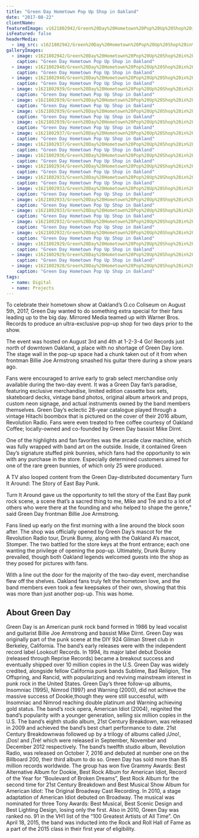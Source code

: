 ```yaml
---
title: "Green Day Hometown Pop Up Shop in Oakland"
date: "2017-08-22"
clientName: 
featuredImage: v1621802942/Green%20Day%20Hometown%20Pop%20Up%20Shop%20in%20Oakland/00-171_fymoue.jpg
isFeatured: false
headerMedia:
  - img_src: v1621802942/Green%20Day%20Hometown%20Pop%20Up%20Shop%20in%20Oakland/00-171_fymoue.jpg
galleryImages:
  - image: v1621802942/Green%20Day%20Hometown%20Pop%20Up%20Shop%20in%20Oakland/00-16_fkq5gb.jpg
    caption: "Green Day Hometown Pop Up Shop in Oakland"
  - image: v1621802940/Green%20Day%20Hometown%20Pop%20Up%20Shop%20in%20Oakland/00-10_thmpap.jpg
    caption: "Green Day Hometown Pop Up Shop in Oakland"
  - image: v1621802940/Green%20Day%20Hometown%20Pop%20Up%20Shop%20in%20Oakland/00-173_rfbvqc.jpg
    caption: "Green Day Hometown Pop Up Shop in Oakland"
  - image: v1621802939/Green%20Day%20Hometown%20Pop%20Up%20Shop%20in%20Oakland/00-107_ipcajw.jpg
    caption: "Green Day Hometown Pop Up Shop in Oakland"
  - image: v1621802939/Green%20Day%20Hometown%20Pop%20Up%20Shop%20in%20Oakland/00-20_iqx8rm.jpg
    caption: "Green Day Hometown Pop Up Shop in Oakland"
  - image: v1621802939/Green%20Day%20Hometown%20Pop%20Up%20Shop%20in%20Oakland/00-197_qlkgjk.jpg
    caption: "Green Day Hometown Pop Up Shop in Oakland"
  - image: v1621802939/Green%20Day%20Hometown%20Pop%20Up%20Shop%20in%20Oakland/00-15_qklhco.jpg
    caption: "Green Day Hometown Pop Up Shop in Oakland"
  - image: v1621802937/Green%20Day%20Hometown%20Pop%20Up%20Shop%20in%20Oakland/00-305_yxapwb.jpg
    caption: "Green Day Hometown Pop Up Shop in Oakland"
  - image: v1621802937/Green%20Day%20Hometown%20Pop%20Up%20Shop%20in%20Oakland/00-206_lu1xum.jpg
    caption: "Green Day Hometown Pop Up Shop in Oakland"
  - image: v1621802936/Green%20Day%20Hometown%20Pop%20Up%20Shop%20in%20Oakland/00-245_efc5s5.jpg
    caption: "Green Day Hometown Pop Up Shop in Oakland"
  - image: v1621802934/Green%20Day%20Hometown%20Pop%20Up%20Shop%20in%20Oakland/00-5_x6woty.jpg
    caption: "Green Day Hometown Pop Up Shop in Oakland"
  - image: v1621802933/Green%20Day%20Hometown%20Pop%20Up%20Shop%20in%20Oakland/00-8_awkpcs.jpg
    caption: "Green Day Hometown Pop Up Shop in Oakland"
  - image: v1621802933/Green%20Day%20Hometown%20Pop%20Up%20Shop%20in%20Oakland/00-6_nvl0eq.jpg
    caption: "Green Day Hometown Pop Up Shop in Oakland"
  - image: v1621802933/Green%20Day%20Hometown%20Pop%20Up%20Shop%20in%20Oakland/00-297_lvti68.jpg
    caption: "Green Day Hometown Pop Up Shop in Oakland"
  - image: v1621802933/Green%20Day%20Hometown%20Pop%20Up%20Shop%20in%20Oakland/00-315_bxzddg.jpg
    caption: "Green Day Hometown Pop Up Shop in Oakland"
  - image: v1621802932/Green%20Day%20Hometown%20Pop%20Up%20Shop%20in%20Oakland/00-3_q1oyqj.jpg
    caption: "Green Day Hometown Pop Up Shop in Oakland"
  - image: v1621802932/Green%20Day%20Hometown%20Pop%20Up%20Shop%20in%20Oakland/00-31_o5e39j.jpg
    caption: "Green Day Hometown Pop Up Shop in Oakland"
  - image: v1621802929/Green%20Day%20Hometown%20Pop%20Up%20Shop%20in%20Oakland/00-4_lgumau.jpg
    caption: "Green Day Hometown Pop Up Shop in Oakland"
  - image: v1621802929/Green%20Day%20Hometown%20Pop%20Up%20Shop%20in%20Oakland/00-4_lgumau.jpg
    caption: "Green Day Hometown Pop Up Shop in Oakland"
  - image: v1621802928/Green%20Day%20Hometown%20Pop%20Up%20Shop%20in%20Oakland/00-94_iej9bp.jpg
    caption: "Green Day Hometown Pop Up Shop in Oakland"
tags:
  - name: Digital
  - name: Projects
---
```


To celebrate their hometown show at Oakland’s O.co Coliseum on August 5th, 2017, Green Day wanted to do something extra special for their fans leading up to the big day. Mirrored Media teamed up with Warner Bros. Records to produce an ultra-exclusive pop-up shop for two days prior to the show.

The event was hosted on August 3rd and 4th at 1-2-3-4 Go! Records just north of downtown Oakland, a place with no shortage of Green Day lore. The stage wall in the pop-up space had a chunk taken out of it from when frontman Billie Joe Armstrong smashed his guitar there during a show years ago.

Fans were encouraged to arrive early to grab select merchandise only available during the two-day event. It was a Green Day fan’s paradise, featuring exclusive merchandise, limited edition cassette box sets, skateboard decks, vintage band photos, original album artwork and props, custom neon signage, and actual instruments owned by the band members themselves. Green Day’s eclectic 28-year catalogue played through a vintage Hitachi boombox that is pictured on the cover of their 2016 album, Revolution Radio. Fans were even treated to free coffee courtesy of Oakland Coffee; locally-owned and co-founded by Green Day bassist Mike Dirnt.

One of the highlights and fan favorites was the arcade claw machine, which was fully wrapped with band art on the outside. Inside, it contained Green Day’s signature stuffed pink bunnies, which fans had the opportunity to win with any purchase in the store. Especially determined customers aimed for one of the rare green bunnies, of which only 25 were produced.

A TV also looped content from the Green Day-distributed documentary Turn It Around: The Story of East Bay Punk.

Turn It Around gave us the opportunity to tell the story of the East Bay punk rock scene, a scene that’s a sacred thing to me, Mike and Tré and to a lot of others who were there at the founding and who helped to shape the genre,” said Green Day frontman Billie Joe Armstrong.

Fans lined up early on the first morning with a line around the block soon after. The shop was officially opened by Green Day’s mascot for the Revolution Radio tour, Drunk Bunny, along with the Oakland A’s mascot, Stomper. The two battled for the store keys at the front entrance; each one wanting the privilege of opening the pop-up. Ultimately, Drunk Bunny prevailed, though both Oakland legends welcomed guests into the shop as they posed for pictures with fans.

With a line out the door for the majority of the two-day event, merchandise flew off the shelves. Oakland fans truly felt the hometown love, and the band members even took a few keepsakes of their own, showing that this was more than just another pop-up. This was home.

## About Green Day

Green Day is an American punk rock band formed in 1986 by lead vocalist and guitarist Billie Joe Armstrong and bassist Mike Dirnt.  Green Day was originally part of the punk scene at the DIY 924 Gilman Street club in Berkeley, California. The band’s early releases were with the independent record label Lookout! Records. In 1994, its major label debut Dookie (released through Reprise Records) became a breakout success and eventually shipped over 10 million copies in the U.S.  Green Day was widely credited, alongside fellow California punk bands Sublime, Bad Religion, The Offspring, and Rancid, with popularizing and reviving mainstream interest in punk rock in the United States.  Green Day’s three follow-up albums, Insomniac (1995), Nimrod (1997) and Warning (2000), did not achieve the massive success of Dookie,though they were still successful, with Insomniac and Nimrod reaching double platinum and Warning achieving gold status. The band’s rock opera, American Idiot (2004), reignited the band’s popularity with a younger generation, selling six million copies in the U.S. The band’s eighth studio album, 21st Century Breakdown, was released in 2009 and achieved the band’s best chart performance to date. 21st Century Breakdownwas followed up by a trilogy of albums called ¡Uno!, ¡Dos! and ¡Tré! which were released in September, November and December 2012 respectively. The band’s twelfth studio album, Revolution Radio, was released on October 7, 2016 and debuted at number one on the Billboard 200, their third album to do so.  Green Day has sold more than 85 million records worldwide.  The group has won five Grammy Awards: Best Alternative Album for Dookie, Best Rock Album for American Idiot, Record of the Year for “Boulevard of Broken Dreams”, Best Rock Album for the second time for 21st Century Breakdown and Best Musical Show Album for American Idiot: The Original Broadway Cast Recording. In 2010, a stage adaptation of American Idiot debuted on Broadway. The musical was nominated for three Tony Awards: Best Musical, Best Scenic Design and Best Lighting Design, losing only the first. Also in 2010, Green Day was ranked no. 91 in the VH1 list of the “100 Greatest Artists of All Time”.  On April 18, 2015, the band was inducted into the Rock and Roll Hall of Fame as a part of the 2015 class in their first year of eligibility.